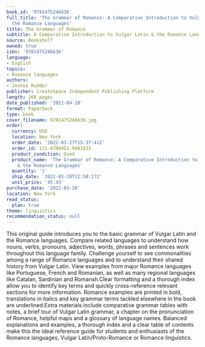 ```yaml
---
book_id: '9781475246636'
full_title: 'The Grammar of Romance: A Comparative Introduction to Vulgar Latin &
  the Romance Languages'
title: The Grammar of Romance
subtitle: A Comparative Introduction to Vulgar Latin & the Romance Languages
source: Bookshelf
owned: true
isbn: '9781475246636'
language:
- English
topics:
- Romance languages
authors:
- Joshua Rudder
publisher: CreateSpace Independent Publishing Platform
length: 268 pages
date_published: '2012-04-28'
format: Paperback
type: book
cover_filename: 9781475246636.jpg
order:
  currency: USD
  location: New York
  order_date: '2022-03-27T15:37:41Z'
  order_id: 111-4709451-9461833
  product_condition: Used
  product_name: 'The Grammar of Romance: A Comparative Introduction to Vulgar Latin
    & the Romance Languages'
  quantity: '1'
  ship_date: '2022-03-28T12:58:17Z'
  unit_price: '45.43'
purchase_date: '2022-03-28'
location: New York
read_status:
  plan: true
theme: linguistics
recommendation_status: null
---
```

This original guide introduces you to the basic grammar of Vulgar Latin and the Romance languages. Compare related languages to understand how nouns, verbs, pronouns, adjectives, words, phrases and sentences work throughout this language family. Challenge yourself to see commonalities among a range of Romance languages and to understand their shared history from Vulgar Latin. View examples from major Romance languages like Portuguese, French and Romanian, as well as many regional languages like Catalan, Sardinian and Romansh.Clear formatting and a thorough index allow you to identify key terms and quickly cross-reference relevant sections for more information. Romance examples are printed in bold, translations in italics and key grammar terms tackled elsewhere in the book are underlined.Extra materials include comparative grammar tables with notes, a brief tour of Vulgar Latin grammar, a chapter on the pronunciation of Romance, helpful maps and a glossary of language names. Balanced explanations and examples, a thorough index and a clear table of contents make this the ideal reference guide for students and enthusiasts of the Romance languages, Vulgar Latin/Proto-Romance or Romance linguistics.
